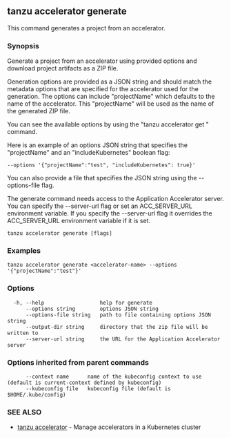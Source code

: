 ## tanzu accelerator generate

This command generates a project from an accelerator.

### Synopsis

Generate a project from an accelerator using provided options and download project artifacts as a ZIP file.

Generation options are provided as a JSON string and should match the metadata options that are specified for the
accelerator used for the generation. The options can include "projectName" which defaults to the name of the accelerator.
This "projectName" will be used as the name of the generated ZIP file.

You can see the available options by using the "tanzu accelerator get <accelerator-name>" command.

Here is an example of an options JSON string that specifies the "projectName" and an "includeKubernetes" boolean flag:

    --options '{"projectName":"test", "includeKubernetes": true}'

You can also provide a file that specifies the JSON string using the --options-file flag.

The generate command needs access to the Application Accelerator server. You can specify the --server-url flag or set
an ACC_SERVER_URL environment variable. If you specify the --server-url flag it overrides the ACC_SERVER_URL
environment variable if it is set.


```
tanzu accelerator generate [flags]
```

### Examples

```
tanzu accelerator generate <accelerator-name> --options '{"projectName":"test"}'
```

### Options

```
  -h, --help                  help for generate
      --options string        options JSON string
      --options-file string   path to file containing options JSON string
      --output-dir string     directory that the zip file will be written to
      --server-url string     the URL for the Application Accelerator server
```

### Options inherited from parent commands

```
      --context name      name of the kubeconfig context to use (default is current-context defined by kubeconfig)
      --kubeconfig file   kubeconfig file (default is $HOME/.kube/config)
```

### SEE ALSO

* [tanzu accelerator](tanzu_accelerator.md)	 - Manage accelerators in a Kubernetes cluster

